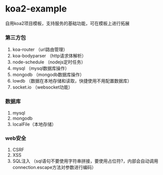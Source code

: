 # koa2-example
自用koa2项目模板，支持服务的基础功能，可在模板上进行拓展

### 第三方包
1. koa-router （url路由管理）
2. koa-bodyparser （http请求体解析）
3. node-schedule （nodejs定时任务）
4. mysql （mysql数据库操作）
5. mongodb （mongodb数据库操作）
6. lowdb （数据在本地存储和读取，快捷使用不用配置数据库）
7. socket.io （websocket功能）

### 数据库
1. mysql
2. mongodb
3. localFile（本地存储）

### web安全
1. CSRF
2. XSS
3. SQL注入 （sql语句不要使用字符串拼接，要使用占位符?，内部会自动调用connection.escape方法对参数进行编码）
